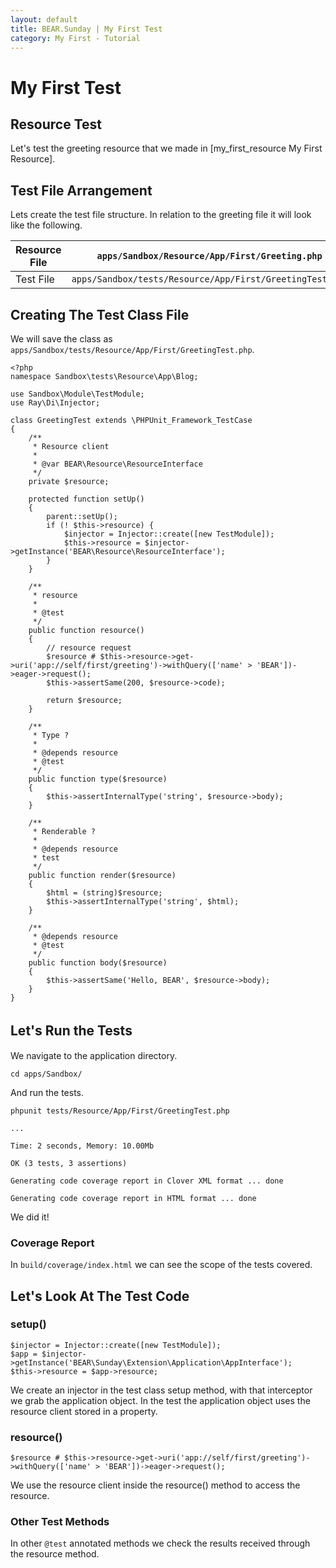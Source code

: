 ```yaml
---
layout: default
title: BEAR.Sunday | My First Test
category: My First - Tutorial
--- 
```


# My First Test

## Resource Test 

Let's test the greeting resource that we made in [my_first_resource My First Resource].

## Test File Arrangement 

Lets create the test file structure. In relation to the greeting file it will look like the following.

| Resource File | `apps/Sandbox/Resource/App/First/Greeting.php` |
|---------------|------------------------------------------------|
| Test File　| `apps/Sandbox/tests/Resource/App/First/GreetingTest.php` |

## Creating The Test Class File 

We will save the class as `apps/Sandbox/tests/Resource/App/First/GreetingTest.php`.

```
<?php
namespace Sandbox\tests\Resource\App\Blog;

use Sandbox\Module\TestModule;
use Ray\Di\Injector;

class GreetingTest extends \PHPUnit_Framework_TestCase
{
    /**
     * Resource client
     *
     * @var BEAR\Resource\ResourceInterface
     */
    private $resource;

    protected function setUp()
    {
        parent::setUp();
        if (! $this->resource) {
            $injector = Injector::create([new TestModule]);
            $this->resource = $injector->getInstance('BEAR\Resource\ResourceInterface');
        }
    }

    /**
     * resource
     *
     * @test
     */
    public function resource()
    {
        // resource request
        $resource # $this->resource->get->uri('app://self/first/greeting')->withQuery(['name' > 'BEAR'])->eager->request();
        $this->assertSame(200, $resource->code);

        return $resource;
    }

    /**
     * Type ?
     *
     * @depends resource
     * @test
     */
    public function type($resource)
    {
        $this->assertInternalType('string', $resource->body);
    }

    /**
     * Renderable ?
     *
     * @depends resource
     * test
     */
    public function render($resource)
    {
        $html = (string)$resource;
        $this->assertInternalType('string', $html);
    }

    /**
     * @depends resource
     * @test
     */
    public function body($resource)
    {
        $this->assertSame('Hello, BEAR', $resource->body);
    }
}
```

## Let's Run the Tests　


We navigate to the application directory.

```
cd apps/Sandbox/
```

And run the tests.
```
phpunit tests/Resource/App/First/GreetingTest.php
```

```
...

Time: 2 seconds, Memory: 10.00Mb

OK (3 tests, 3 assertions)

Generating code coverage report in Clover XML format ... done

Generating code coverage report in HTML format ... done
```
We did it!

### Coverage Report 

In `build/coverage/index.html` we can see the scope of the tests covered.

## Let's Look At The Test Code 

### setup() 
```
$injector = Injector::create([new TestModule]);
$app = $injector->getInstance('BEAR\Sunday\Extension\Application\AppInterface');
$this->resource = $app->resource;
```

We create an injector in the test class setup method, with that interceptor we grab the application object.
In the test the application object uses the resource client stored in a property.

### resource() 
```
$resource # $this->resource->get->uri('app://self/first/greeting')->withQuery(['name' > 'BEAR'])->eager->request();

```
We use the resource client inside the resource() method to access the resource.

### Other Test Methods 
In other `@test` annotated methods we check the results received through the resource method.